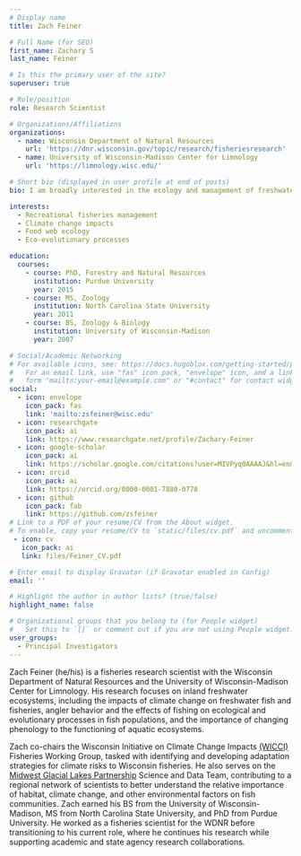 ```yaml
---
# Display name
title: Zach Feiner

# Full Name (for SEO)
first_name: Zachary S
last_name: Feiner

# Is this the primary user of the site?
superuser: true

# Role/position
role: Research Scientist

# Organizations/Affiliations
organizations:
  - name: Wisconsin Department of Natural Resources
    url: 'https://dnr.wisconsin.gov/topic/research/fisheriesresearch'
  - name: University of Wisconsin-Madison Center for Limnology
    url: 'https://limnology.wisc.edu/'

# Short bio (displayed in user profile at end of posts)
bio: I am broadly interested in the ecology and management of freshwater ecosystems, including the social-ecological dynamics of fisheries, human and fish responses to climate change, and how eco-evolutionary processes drive reslience to anthropogenic stressors.

interests:
  - Recreational fisheries management
  - Climate change impacts
  - Food web ecology
  - Eco-evolutionary processes

education:
  courses:
    - course: PhD, Forestry and Natural Resources
      institution: Purdue University
      year: 2015
    - course: MS, Zoology
      institution: North Carolina State University
      year: 2011
    - course: BS, Zoology & Biology
      institution: University of Wisconsin-Madison
      year: 2007

# Social/Academic Networking
# For available icons, see: https://docs.hugoblox.com/getting-started/page-builder/#icons
#   For an email link, use "fas" icon pack, "envelope" icon, and a link in the
#   form "mailto:your-email@example.com" or "#contact" for contact widget.
social:
  - icon: envelope
    icon_pack: fas
    link: 'mailto:zsfeiner@wisc.edu'
  - icon: researchgate
    icon_pack: ai
    link: https://www.researchgate.net/profile/Zachary-Feiner
  - icon: google-scholar
    icon_pack: ai
    link: https://scholar.google.com/citations?user=MIVPyq0AAAAJ&hl=en&oi=sra
  - icon: orcid
    icon_pack: ai
    link: https://orcid.org/0000-0001-7880-0778
  - icon: github
    icon_pack: fab
    link: https://github.com/zsfeiner
# Link to a PDF of your resume/CV from the About widget.
# To enable, copy your resume/CV to `static/files/cv.pdf` and uncomment the lines below.
 - icon: cv
   icon_pack: ai
   link: files/Feiner_CV.pdf

# Enter email to display Gravatar (if Gravatar enabled in Config)
email: ''

# Highlight the author in author lists? (true/false)
highlight_name: false

# Organizational groups that you belong to (for People widget)
#   Set this to `[]` or comment out if you are not using People widget.
user_groups:
  - Principal Investigators
---
```


Zach Feiner (he/his) is a fisheries research scientist with the Wisconsin Department of Natural Resources and the University of Wisconsin-Madison Center for Limnology. His research focuses on inland freshwater ecosystems, including the impacts of climate change on freshwater fish and fisheries, angler behavior and the effects of fishing on ecological and evolutionary processes in fish populations, and the importance of changing phenology to the functioning of aquatic ecosystems.

Zach co-chairs the Wisconsin Initiative on Climate Change Impacts [(WICCI)](https://wicci.wisc.edu/fisheries-working-group/) Fisheries Working Group, tasked with identifying and developing adaptation strategies for climate risks to Wisconsin fisheries. He also serves on the [Midwest Glacial Lakes Partnership](https://midwestglaciallakes.org/) Science and Data Team, contributing to a regional network of scientists to better understand the relative importance of habitat, climate change, and other environmental factors on fish communities. Zach earned his BS from the University of Wisconsin-Madison, MS from North Carolina State University, and PhD from Purdue University. He worked as a fisheries scientist for the WDNR before transitioning to his current role, where he continues his research while supporting academic and state agency research collaborations.
